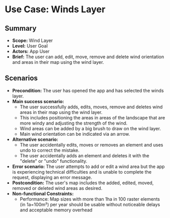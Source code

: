 # Use Case: Winds Layer

## Summary

- **Scope:** Wind Layer
- **Level:** User Goal
- **Actors:** App User
- **Brief:** The user can add, edit, move, remove and delete wind orientation and areas in their map using the wind layer.

## Scenarios

- **Precondition:**
  The user has opened the app and has selected the winds layer.
- **Main success scenario:**
  - The user successfully adds, edits, moves, remove and deletes wind areas in their map using the wind layer.
  - This includes positioning the areas in areas of the landscape that are more windy and adjusting the strength of the wind.
  - Wind areas can be added by a big brush to draw on the wind layer.
  - Main wind orientation can be indicated via an arrow.
- **Alternative scenario:**
  - The user accidentally edits, moves or removes an element and uses undo to correct the mistake.
  - The user accidentally adds an element and deletes it with the "delete" or "undo" functionality.
- **Error scenario:**
  The user attempts to add or edit a wind area but the app is experiencing technical difficulties and is unable to complete the request, displaying an error message.
- **Postcondition:**
  The user's map includes the added, edited, moved, removed or deleted wind areas as desired.
- **Non-functional Constraints:**
  - Performance: Map sizes with more than 1ha in 100 raster elements (in 1a=100m²) per year should be usable without noticeable delays and acceptable memory overhead
